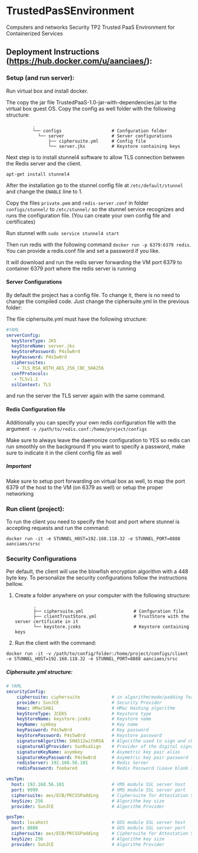 # TrustedPasSEnvironment
Computers and networks Security TP2 Trusted PaaS Environment for Containerized Services


## Deployment Instructions (https://hub.docker.com/u/aanciaes/):

### Setup (and run server):

Run virtual box and install docker.

The copy the jar file TrustedPaaS-1.0-jar-with-dependencies.jar to the virtual box guest OS.
Copy the config as well folder with the following structure:

              .
              └── configs                   # Confguration folder
                └── server                  # Server configurations
                    ├── ciphersuite.yml     # Config file
                    └── server.jks          # Keystore containing keys  


Next step is to install stunnel4 software to allow TLS connection between the Redis server and the client.

``apt-get install stunnel4``

After the installation go to the stunnel config file at ``/etc/default/stunnel`` and change the ``ENABLE`` line to 1.

Copy the files ``private.pem`` and ``redis-server.conf`` in folder ````configs/stunnel/```` to ``/etc/stunnel/`` so the stunnel service recognizes and runs the configuration file.
(You can create your own config file and certificates)

Run stunnel with ````sudo service stunnel4 start```` 

Then run redis with the following command ```docker run -p 6379:6379 redis```. You can provide a redis.conf file and set a password if you like.

It will download and run the redis server forwarding the VM port 6379 to container 6379 port where the redis server is running

#### Server Configurations

By default the project has a config file. To change it, there is no need to change the compiled code.
Just change the ciphersuite.yml in the previous folder:
              
The file ciphersuite.yml must have the following structure:

```yaml
#YAML
serverConfig:
  keyStoreType: JKS
  keyStoreName: server.jks
  keyStorePassword: P4s5w0rd
  keyPassword: P4s5w0rd
  ciphersuites:
    - TLS_RSA_WITH_AES_256_CBC_SHA256
  confProtocols:
   - TLSv1.2
  sslContext: TLS
```

and run the server the TLS server again with the same command.

#### Redis Configuration file
Additionally you can specify your own redis configuration file with the argument ````-v /path/to/redis.conf:/home/project/configs````

Make sure to always leave the daemonize configuration to YES so redis can run smoothly on the background
If you want to specify a password, make sure to indicate it in the client config file as well

##### Important
Make sure to setup port forwarding on virtual box as well, to map the port 6379 of the host to the VM (on 6379 as well) or setup the proper networking

### Run client (project):

To run the client you need to specify the host and port where stunnel is accepting requests and run the command:

``docker run -it -e STUNNEL_HOST=192.168.118.32 -e STUNNEL_PORT=8888 aanciaes/srsc``

### Security Configurations

Per default, the client will use the blowfish encryption algorithm with a 448 byte key.
To personalize the security configurations follow the instructions bellow.

1. Create a folder anywhere on your computer with the following structure:
   
              .
              ├── ciphersuite.yml                   # Confguration file
              ├── clientTrustStore.yml              # TrustStore with the server certificate in it
              └── keystore.jceks                    # Keystore containing keys              

2. Run the client with the command:

````docker run -it -v /path/to/config/folder:/home/project/configs/client -e STUNNEL_HOST=192.168.118.32 -e STUNNEL_PORT=8888 aanciaes/srsc````

##### Ciphersuite.yml structure:

``` yaml
# YAML
securityConfig:
    ciphersuite: ciphersuite            # in algorithm/mode/padding format example: (blowfish/ECB/PKCS5Padding)
    provider: SunJCE                    # Security Provider
    hmac: HMacSHA1                      # HMac Hashing algorithm
    keyStoreType: JCEKS                 # Keystore type
    keyStoreName: keystore.jceks        # Keystore name
    keyName: symkey                     # Key name
    keyPassword: P4s5w0rd               # Key password
    keyStorePassword: P4s5w0rd          # Keystore password
    signatureAlgorithm: SHA512withRSA   # Algorithm used to sign and check authenticity
    signatureAlgProvider: SunRsaSign    # Provider of the digital signature algorithm
    signatureKeyName: asymkey           # Asymetric key pair alias
    signatureKeyPassword: P4s5w0rd      # Asymetric key pair password
    redisServer: 192.168.56.101         # Redis Server
    redisPassword: foobared             # Redis Password (Leave blank if no authentication is required)

vmsTpm:
  host: 192.168.56.101                  # VMS module SSL server host
  port: 9999                            # VMS module SSL server port
  ciphersuite: aes/ECB/PKCS5Padding     # Ciphersuite for Attestation Status encryption
  keySize: 256                          # Algorithm key size
  provider: SunJCE                      # Algorithm Provider

gosTpm:     
  host: locahost                        # GOS module SSL server host
  port: 8888                            # GOS module SSL server port
  ciphersuite: aes/ECB/PKCS5Padding     # Ciphersuite for Attestation Status encryption
  keySize: 256                          # Algorithm key size
  provider: SunJCE                      # Algorithm Provider               
```
